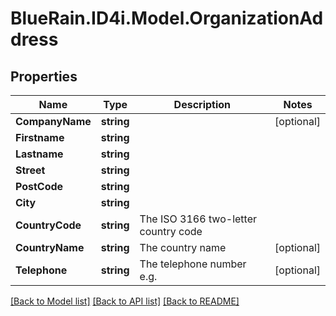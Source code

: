 # BlueRain.ID4i.Model.OrganizationAddress
## Properties

Name | Type | Description | Notes
------------ | ------------- | ------------- | -------------
**CompanyName** | **string** |  | [optional] 
**Firstname** | **string** |  | 
**Lastname** | **string** |  | 
**Street** | **string** |  | 
**PostCode** | **string** |  | 
**City** | **string** |  | 
**CountryCode** | **string** | The ISO 3166 two-letter country code | 
**CountryName** | **string** | The country name | [optional] 
**Telephone** | **string** | The telephone number e.g. | [optional] 

[[Back to Model list]](../README.md#documentation-for-models) [[Back to API list]](../README.md#documentation-for-api-endpoints) [[Back to README]](../README.md)

